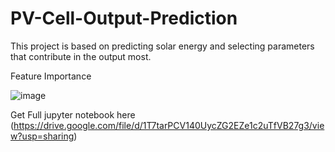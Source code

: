 # PV-Cell-Output-Prediction

This project is based on predicting solar energy and selecting parameters that
contribute in the output most. 


Feature Importance

![image](https://github.com/amandeepsirohi/PV-Cell-Output-Prediction/assets/125798090/61c503f2-e627-417c-9529-3eb5420cb6b9)

Get Full jupyter notebook here (https://drive.google.com/file/d/1T7tarPCV140UycZG2EZe1c2uTfVB27g3/view?usp=sharing)

